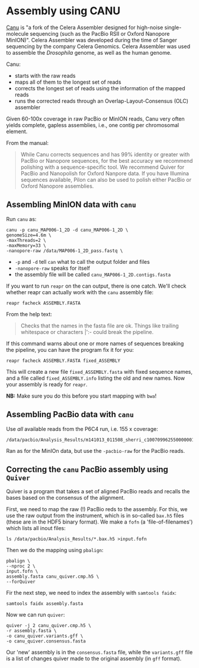 Assembly using CANU
===================

[Canu](http://canu.readthedocs.io/en/stable/) is "a fork of the Celera Assembler designed for high-noise single-molecule sequencing (such as the PacBio RSII or Oxford Nanopore MinION)". Celera Assembler was developed during the time of Sanger sequencing by the company Celera Genomics. Celera Assembler was used to assemble the *Drosophila* genome, as well as the human genome.


Canu:

* starts with the raw reads
* maps all of them to the longest set of reads
* corrects the longest set of reads using the information of the mapped reads
* runs the corrected reads through an Overlap-Layout-Consensus (OLC) assembler

Given 60-100x coverage in raw PacBio or MinION reads, Canu very often yields complete, gapless assemblies, i.e., one contig per chromosomal element. 

From the manual:

>While Canu corrects sequences and has 99% identity or greater with PacBio or Nanopore sequences, for the best accuracy we recommend polishing with a sequence-specific tool. We recommend Quiver for PacBio and Nanopolish for Oxford Nanpore data.
>If you have Illumina sequences available, Pilon can also be used to polish either PacBio or Oxford Nanopore assemblies.



## Assembling MinION data with `canu`

Run `canu` as:

```
canu -p canu_MAP006-1_2D -d canu_MAP006-1_2D \
genomeSize=4.6m \
-maxThreads=2 \
-maxMemory=33 \
-nanopore-raw /data/MAP006-1_2D_pass.fastq \
```
* `-p` and `-d` tell `can` what to call the output folder and files
* `-nanopore-raw` speaks for itself
* the assembly file will be called `canu_MAP006-1_2D.contigs.fasta`

If you want to run `reapr` on the can output, there is one catch. We'll check whether reapr can actually work with the `canu` assembly file:

```
reapr facheck ASSEMBLY.FASTA
```

From the help text:
>Checks that the names in the fasta file are ok.  Things like
trailing whitespace or characters |':- could break the pipeline.

If this command warns about one or more names of sequences breaking the pipeline, you can have the program fix it for you:

```
reapr facheck ASSEMBLY.FASTA fixed_ASSEMBLY
```

This will create a new file `fixed_ASSEMBLY.fasta` with fixed sequence names, and a file called `fixed_ASSEMBLY.info` listing the old and new names. Now your assembly is ready for `reapr`.

**NB:** Make sure you do this before you start mapping with `bwa`!

## Assembling PacBio data with `canu`

Use *all* available reads from the P6C4 run, i.e. 155 x coverage:

```
/data/pacbio/Analysis_Results/m141013_011508_sherri_c100709962550000001823135904221533_s1_p0.filtered_subreads.fastq
```
Ran as for the MinIOn data, but use the `-pacbio-raw` for the PacBio reads.

## Correcting the `canu` PacBio assembly using `Quiver`

Quiver is a program that takes a set of aligned PacBio reads and recalls the bases based on the consensus of the alignment.

First, we need to map the raw (!) PacBio reds to the assembly. For this, we use the raw output from the instrument, which is in so-called `bax.h5` files (these are in the HDF5 binary format). We make a `fofn` (a 'file-of-filenames') which lists all inout files:


```
ls /data/pacbio/Analysis_Results/*.bax.h5 >input.fofn
```
Then we do the mapping using `pbalign`:
```
pbalign \
--nproc 2 \
input.fofn \
assembly.fasta canu_quiver.cmp.h5 \
--forQuiver
```

Fir the next step, we need to index the assembly with `samtools faidx`:

```        
samtools faidx assembly.fasta
```

Now we can run `quiver`:

```
quiver -j 2 canu_quiver.cmp.h5 \
-r assembly.fasta \
-o canu_quiver.variants.gff \
-o canu_quiver.consensus.fasta
```

Our 'new' assembly is in the `consensus.fasta` file, while the `variants.gff` file is a list of changes quiver made to the original assembly (in `gff` format).